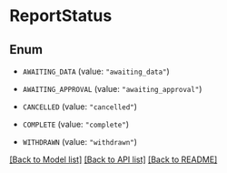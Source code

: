 # ReportStatus

## Enum


* `AWAITING_DATA` (value: `"awaiting_data"`)

* `AWAITING_APPROVAL` (value: `"awaiting_approval"`)

* `CANCELLED` (value: `"cancelled"`)

* `COMPLETE` (value: `"complete"`)

* `WITHDRAWN` (value: `"withdrawn"`)


[[Back to Model list]](../README.md#documentation-for-models) [[Back to API list]](../README.md#documentation-for-api-endpoints) [[Back to README]](../README.md)


